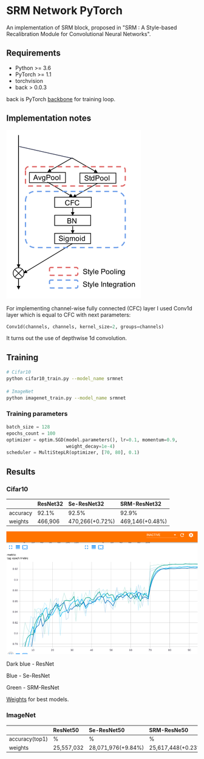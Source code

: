# SRM Network PyTorch
An implementation of SRM block, proposed in "SRM : A Style-based Recalibration Module for Convolutional Neural Networks".

## Requirements
- Python >= 3.6
- PyTorch >= 1.1
- torchvision
- back > 0.0.3

back is PyTorch [backbone](https://github.com/EvgenyKashin/backbone) for training loop.
## Implementation notes
<img src="imgs/srm.png">

For implementing channel-wise fully connected (CFC) layer I used
Conv1d layer which is equal to CFC with next parameters:
```python
Conv1d(channels, channels, kernel_size=2, groups=channels)
``` 
It turns out the use of depthwise 1d convolution. 
## Training
```bash
# Cifar10
python cifar10_train.py --model_name srmnet

# ImageNet
python imagenet_train.py --model_name srmnet
```

### Training parameters
```python
batch_size = 128
epochs_count = 100
optimizer = optim.SGD(model.parameters(), lr=0.1, momentum=0.9,
                      weight_decay=1e-4)
scheduler = MultiStepLR(optimizer, [70, 80], 0.1)
```
## Results
### Cifar10
|           |ResNet32|Se-ResNet32|SRM-ResNet32|
|:----------|:-------|:----------|:-----------|
|accuracy   |92.1%   |92.5%      |92.9%       |
|weights    |466,906 |470,266(+0.72%)|469,146(+0.48%)|

<img src="imgs/plot.png">

Dark blue - ResNet

Blue - Se-ResNet

Green - SRM-ResNet

[Weights](weights) for best models.

### ImageNet
|           |ResNet50|Se-ResNet50|SRM-ResNe50|
|:----------|:-------|:----------|:-----------|
|accuracy(top1)   |%   |%      |%       |
|weights    |25,557,032 |28,071,976(+9.84%)|25,617,448(+0.23%)|


